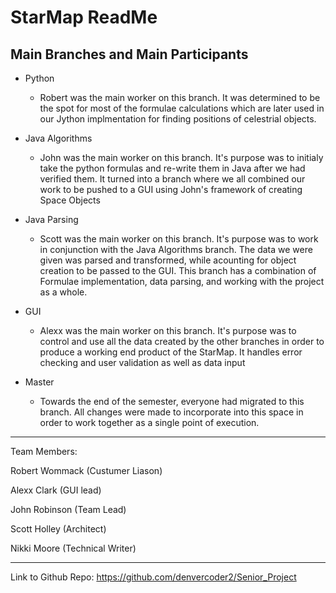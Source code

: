 # StarMap ReadMe 

## Main Branches and Main Participants
- Python
  - Robert was the main worker on this branch. It was determined to be the spot for most of the formulae calculations which are later used in our Jython implmentation for finding positions of celestrial objects.

- Java Algorithms
  - John was the main worker on this branch. It's purpose was to initialy take the python formulas and re-write them in Java after we had verified them. It turned into a branch where we all combined our work to be pushed to a GUI using John's framework of creating Space Objects

- Java Parsing
  - Scott was the main worker on this branch. It's purpose was to work in conjunction with the Java Algorithms branch. The data we were given was parsed and transformed, while acounting for object creation to be passed to the GUI. This branch has a combination of Formulae implementation, data parsing, and working with the project as a whole.

- GUI
  - Alexx was the main worker on this branch. It's purpose was to control and use all the data created by the other branches in order to produce a working end product of the StarMap. It handles error checking and user validation as well as data input

- Master
  - Towards the end of the semester, everyone had migrated to this branch. All changes were made to incorporate into this space in order to work together as a single point of execution. 

---
Team Members:

Robert Wommack (Custumer Liason)

Alexx Clark (GUI lead)

John Robinson (Team Lead)

Scott Holley (Architect)

Nikki Moore (Technical Writer)


---
Link to Github Repo:
https://github.com/denvercoder2/Senior_Project
